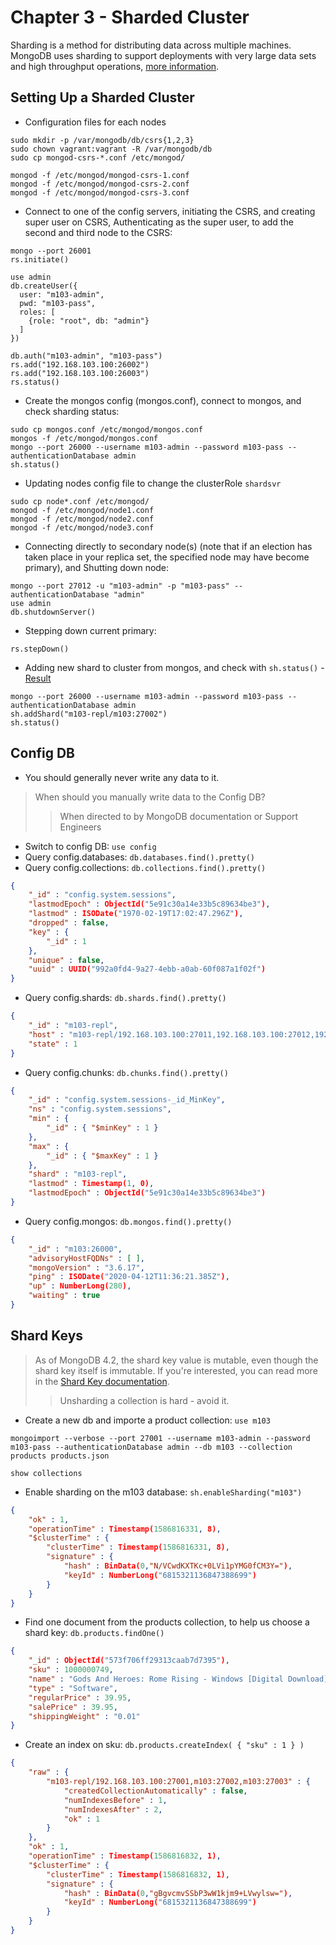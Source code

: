 # Chapter 3 - Sharded Cluster
Sharding is a method for distributing data across multiple machines. MongoDB uses sharding to support deployments with very large data sets and high throughput operations, [more information](https://docs.mongodb.com/manual/sharding/).

## Setting Up a Sharded Cluster
- Configuration files for each nodes
```
sudo mkdir -p /var/mongodb/db/csrs{1,2,3}
sudo chown vagrant:vagrant -R /var/mongodb/db
sudo cp mongod-csrs-*.conf /etc/mongod/

mongod -f /etc/mongod/mongod-csrs-1.conf
mongod -f /etc/mongod/mongod-csrs-2.conf
mongod -f /etc/mongod/mongod-csrs-3.conf
```

- Connect to one of the config servers, initiating the CSRS, and creating super user on CSRS, Authenticating as the super user, to add the second and third node to the CSRS:
```
mongo --port 26001
rs.initiate()

use admin
db.createUser({
  user: "m103-admin",
  pwd: "m103-pass",
  roles: [
    {role: "root", db: "admin"}
  ]
})

db.auth("m103-admin", "m103-pass")
rs.add("192.168.103.100:26002")
rs.add("192.168.103.100:26003")
rs.status()
```

- Create the mongos config (mongos.conf), connect to mongos, and check sharding status:
```
sudo cp mongos.conf /etc/mongod/mongos.conf
mongos -f /etc/mongod/mongos.conf
mongo --port 26000 --username m103-admin --password m103-pass --authenticationDatabase admin
sh.status()
```

- Updating nodes config file to change the clusterRole `shardsvr`
``` 
sudo cp node*.conf /etc/mongod/
mongod -f /etc/mongod/node1.conf
mongod -f /etc/mongod/node2.conf
mongod -f /etc/mongod/node3.conf
```

- Connecting directly to secondary node(s) (note that if an election has taken place in your replica set, the specified node may have become primary), and Shutting down node:
```
mongo --port 27012 -u "m103-admin" -p "m103-pass" --authenticationDatabase "admin"
use admin
db.shutdownServer()
```

- Stepping down current primary:
```
rs.stepDown()
```

- Adding new shard to cluster from mongos, and check with `sh.status()` - [Result](result/shStatus.json)
```
mongo --port 26000 --username m103-admin --password m103-pass --authenticationDatabase admin
sh.addShard("m103-repl/m103:27002")
sh.status()
```

## Config DB
* You should generally never write any data to it.
> When should you manually write data to the Config DB? 
>> When directed to by MongoDB documentation or Support Engineers

- Switch to config DB: `use config`
- Query config.databases: `db.databases.find().pretty()`
- Query config.collections: `db.collections.find().pretty()`
```json
{
	"_id" : "config.system.sessions",
	"lastmodEpoch" : ObjectId("5e91c30a14e33b5c89634be3"),
	"lastmod" : ISODate("1970-02-19T17:02:47.296Z"),
	"dropped" : false,
	"key" : {
		"_id" : 1
	},
	"unique" : false,
	"uuid" : UUID("992a0fd4-9a27-4ebb-a0ab-60f087a1f02f")
}

```

- Query config.shards: `db.shards.find().pretty()`
```json
{
	"_id" : "m103-repl",
	"host" : "m103-repl/192.168.103.100:27011,192.168.103.100:27012,192.168.103.100:27013",
	"state" : 1
}
```

- Query config.chunks: `db.chunks.find().pretty()`
```json
{
	"_id" : "config.system.sessions-_id_MinKey",
	"ns" : "config.system.sessions",
	"min" : {
		"_id" : { "$minKey" : 1 }
	},
	"max" : {
		"_id" : { "$maxKey" : 1 }
	},
	"shard" : "m103-repl",
	"lastmod" : Timestamp(1, 0),
	"lastmodEpoch" : ObjectId("5e91c30a14e33b5c89634be3")
}
```

- Query config.mongos: `db.mongos.find().pretty()`
```json
{
	"_id" : "m103:26000",
	"advisoryHostFQDNs" : [ ],
	"mongoVersion" : "3.6.17",
	"ping" : ISODate("2020-04-12T11:36:21.385Z"),
	"up" : NumberLong(280),
	"waiting" : true
}
```

## Shard Keys
> As of MongoDB 4.2, the shard key value is mutable, even though the shard key itself is immutable. If you're interested, you can read more in the [Shard Key documentation](https://docs.mongodb.com/manual/core/sharding-shard-key/index.html).
>> Unsharding a collection is hard - avoid it.

- Create a new db and importe a product collection: `use m103`
```
mongoimport --verbose --port 27001 --username m103-admin --password m103-pass --authenticationDatabase admin --db m103 --collection products products.json

show collections
```

- Enable sharding on the m103 database: `sh.enableSharding("m103")`
```json
{
	"ok" : 1,
	"operationTime" : Timestamp(1586816331, 8),
	"$clusterTime" : {
		"clusterTime" : Timestamp(1586816331, 8),
		"signature" : {
			"hash" : BinData(0,"N/VCwdKXTKc+0LVi1pYMG0fCM3Y="),
			"keyId" : NumberLong("6815321136847388699")
		}
	}
}
```

- Find one document from the products collection, to help us choose a shard key: `db.products.findOne()`
```json
{
	"_id" : ObjectId("573f706ff29313caab7d7395"),
	"sku" : 1000000749,
	"name" : "Gods And Heroes: Rome Rising - Windows [Digital Download]",
	"type" : "Software",
	"regularPrice" : 39.95,
	"salePrice" : 39.95,
	"shippingWeight" : "0.01"
}
```

- Create an index on sku: `db.products.createIndex( { "sku" : 1 } )`
```json
{
	"raw" : {
		"m103-repl/192.168.103.100:27001,m103:27002,m103:27003" : {
			"createdCollectionAutomatically" : false,
			"numIndexesBefore" : 1,
			"numIndexesAfter" : 2,
			"ok" : 1
		}
	},
	"ok" : 1,
	"operationTime" : Timestamp(1586816832, 1),
	"$clusterTime" : {
		"clusterTime" : Timestamp(1586816832, 1),
		"signature" : {
			"hash" : BinData(0,"gBgvcmvSSbP3wW1kjm9+LVwylsw="),
			"keyId" : NumberLong("6815321136847388699")
		}
	}
}
```

